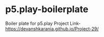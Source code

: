 # p5.play-boilerplate
Boiler plate for p5.play
Project Link-
https://devanshkarania.github.io/Project-29/
